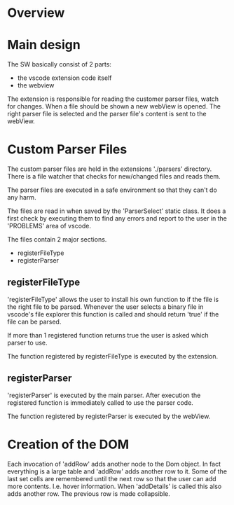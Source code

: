 # Overview

# Main design

The SW basically consist of 2 parts:
- the vscode extension code itself
- the webview

The extension is responsible for reading the customer parser files, watch for changes.
When a file should be shown a new webView is opened.
The right parser file is selected and the parser file's content is sent to the webView.


# Custom Parser Files

The custom parser files are held in the extensions './parsers' directory.
There is a file watcher that checks for new/changed files and reads them.

The parser files are executed in a safe environment so that they can't do any harm.

The files are read in when saved by the 'ParserSelect' static class.
It does a first check by executing them to find any errors and report to the user in the 'PROBLEMS' area of vscode.

The files contain 2 major sections.
- registerFileType
- registerParser


## registerFileType

'registerFileType' allows the user to install his own function to if the file is the right file to be parsed.
Whenever the user selects a binary file in vscode's file explorer this function is called and should return 'true' if the file can be parsed.

If more than 1 registered function returns true the user is asked which parser to use.

The function registered by registerFileType is executed by the extension.


## registerParser

'registerParser' is executed by the main parser. After execution the registered function is immediately called to use the parser code.

The function registered by registerParser is executed by the webView.


# Creation of the DOM

Each invocation of 'addRow' adds another node to the Dom object.
In fact everything is a large table and 'addRow' adds another row to it.
Some of the last set cells are remembered until the next row so that the user can add more contents.
I.e. hover information.
When 'addDetails' is called this also adds another row.
The previous row is made collapsible.

